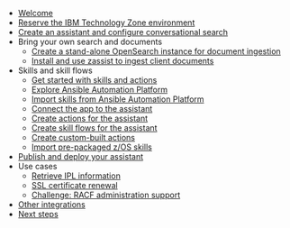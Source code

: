 * [Welcome](index.md)
* [Reserve the IBM Technology Zone environment](TechZoneEnvironment.md)
* [Create an assistant and configure conversational search](Setup/creatingAssistant-configuringConvoSearch.md)
* Bring your own search and documents
    * [Create a stand-alone OpenSearch instance for document ingestion](byosd/documentIngestion.md)
    * [Install and use zassist to ingest client documents](byosd/zassist.md)
* Skills and skill flows
    * [Get started with skills and actions](skills/gettingStartedSkills.md)
    * [Explore Ansible Automation Platform](skills/exploreAAP.md)
    * [Import skills from Ansible Automation Platform](skills/importSkills.md)
    * [Connect the app to the assistant](skills/connectingApp.md)
    * [Create actions for the assistant](skills/creatingActions.md)
    * [Create skill flows for the assistant](skills/creatingFlows.md)
    * [Create custom-built actions](skills/creatingCustomActions.md)
    * [Import pre-packaged z/OS skills](skills/importingzOSskills.md)
* [Publish and deploy your assistant](publishDeploy.md)
* Use cases
    * [Retrieve IPL information](usecases/ipl/ipl.md)
    * [SSL certificate renewal](usecases/cert/cert.md)
    * [Challenge: RACF administration support](usecases/racf/racfPH.md)
* [Other integrations](otherIntegrations.md)
* [Next steps](NextSteps.md)
